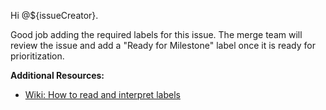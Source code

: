<!-- Template for a comment that does not require the user to add any labels. --->

Hi @${issueCreator}.

Good job adding the required labels for this issue. The merge team will review the issue and add a "Ready for Milestone" label once it is ready for prioritization.

**Additional Resources:**
- [Wiki: How to read and interpret labels](https://github.com/hackforla/website/wiki/How-to-read-and-interpret-labels)
